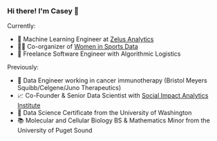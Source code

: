 ### Hi there! I'm Casey 👋

Currently:
* 🏀 Machine Learning Engineer at [Zelus Analytics](https://zelusanalytics.com/)
* 👩‍💻 Co-organizer of [Women in Sports Data](https://www.womeninsportsdata.org/)
* 🚚 Freelance Software Engineer with Algorithmic Logistics

Previously:
* 🧬 Data Engineer working in cancer immunotherapy (Bristol Meyers Squibb/Celgene/Juno Therapeutics)
* 📈 Co-Founder & Senior Data Scientist with [Social Impact Analytics Institute](https://www.linkedin.com/company/social-impact-analytics-institute/about/)
* 📜 Data Science Certificate from the University of Washington
* 📚 Molecular and Cellular Biology BS & Mathematics Minor from the University of Puget Sound
